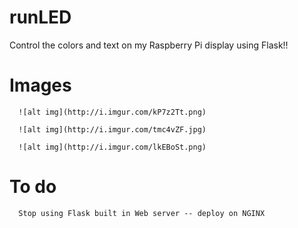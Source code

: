 # runLED

Control the colors and text on my Raspberry Pi display using Flask!!


# Images

      ![alt img](http://i.imgur.com/kP7z2Tt.png)
      
      ![alt img](http://i.imgur.com/tmc4vZF.jpg)
      
      ![alt img](http://i.imgur.com/lkEBoSt.png)

# To do

      Stop using Flask built in Web server -- deploy on NGINX
